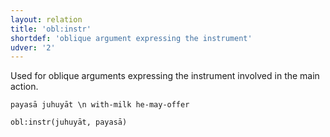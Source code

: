 ```yaml
---
layout: relation
title: 'obl:instr'
shortdef: 'oblique argument expressing the instrument'
udver: '2'
---
```


Used for oblique arguments expressing the instrument involved in the main action.

~~~ sdparse
payasā juhuyāt \n with-milk he-may-offer

obl:instr(juhuyāt, payasā)
~~~
<!-- Interlanguage links updated Po 11. listopadu 2024, 20:11:18 CET -->
